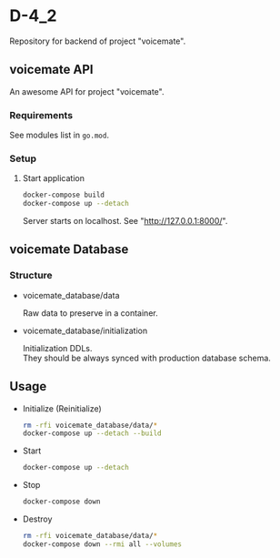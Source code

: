 # D-4_2

Repository for backend of project "voicemate".

## voicemate API

An awesome API for project "voicemate".

### Requirements

See modules list in `go.mod`.

### Setup

1. Start application

    ```sh
    docker-compose build
    docker-compose up --detach
    ```

    Server starts on localhost.
    See "http://127.0.0.1:8000/".


## voicemate Database

### Structure

- voicemate_database/data

  Raw data to preserve in a container.

- voicemate_database/initialization

  Initialization DDLs.  
  They should be always synced with production database schema.

## Usage

- Initialize (Reinitialize)

    ```sh
    rm -rfi voicemate_database/data/*
    docker-compose up --detach --build
    ```

- Start

    ```sh
    docker-compose up --detach
    ```

- Stop

    ```sh
    docker-compose down
    ```

- Destroy

    ```sh
    rm -rfi voicemate_database/data/*
    docker-compose down --rmi all --volumes
    ```

